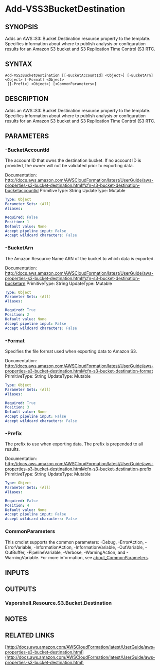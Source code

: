 # Add-VSS3BucketDestination

## SYNOPSIS
Adds an AWS::S3::Bucket.Destination resource property to the template.
Specifies information about where to publish analysis or configuration results for an Amazon S3 bucket and S3 Replication Time Control (S3 RTC.

## SYNTAX

```
Add-VSS3BucketDestination [[-BucketAccountId] <Object>] [-BucketArn] <Object> [-Format] <Object>
 [[-Prefix] <Object>] [<CommonParameters>]
```

## DESCRIPTION
Adds an AWS::S3::Bucket.Destination resource property to the template.
Specifies information about where to publish analysis or configuration results for an Amazon S3 bucket and S3 Replication Time Control (S3 RTC.

## PARAMETERS

### -BucketAccountId
The account ID that owns the destination bucket.
If no account ID is provided, the owner will not be validated prior to exporting data.

Documentation: http://docs.aws.amazon.com/AWSCloudFormation/latest/UserGuide/aws-properties-s3-bucket-destination.html#cfn-s3-bucket-destination-bucketaccountid
PrimitiveType: String
UpdateType: Mutable

```yaml
Type: Object
Parameter Sets: (All)
Aliases:

Required: False
Position: 1
Default value: None
Accept pipeline input: False
Accept wildcard characters: False
```

### -BucketArn
The Amazon Resource Name ARN of the bucket to which data is exported.

Documentation: http://docs.aws.amazon.com/AWSCloudFormation/latest/UserGuide/aws-properties-s3-bucket-destination.html#cfn-s3-bucket-destination-bucketarn
PrimitiveType: String
UpdateType: Mutable

```yaml
Type: Object
Parameter Sets: (All)
Aliases:

Required: True
Position: 2
Default value: None
Accept pipeline input: False
Accept wildcard characters: False
```

### -Format
Specifies the file format used when exporting data to Amazon S3.

Documentation: http://docs.aws.amazon.com/AWSCloudFormation/latest/UserGuide/aws-properties-s3-bucket-destination.html#cfn-s3-bucket-destination-format
PrimitiveType: String
UpdateType: Mutable

```yaml
Type: Object
Parameter Sets: (All)
Aliases:

Required: True
Position: 3
Default value: None
Accept pipeline input: False
Accept wildcard characters: False
```

### -Prefix
The prefix to use when exporting data.
The prefix is prepended to all results.

Documentation: http://docs.aws.amazon.com/AWSCloudFormation/latest/UserGuide/aws-properties-s3-bucket-destination.html#cfn-s3-bucket-destination-prefix
PrimitiveType: String
UpdateType: Mutable

```yaml
Type: Object
Parameter Sets: (All)
Aliases:

Required: False
Position: 4
Default value: None
Accept pipeline input: False
Accept wildcard characters: False
```

### CommonParameters
This cmdlet supports the common parameters: -Debug, -ErrorAction, -ErrorVariable, -InformationAction, -InformationVariable, -OutVariable, -OutBuffer, -PipelineVariable, -Verbose, -WarningAction, and -WarningVariable. For more information, see [about_CommonParameters](http://go.microsoft.com/fwlink/?LinkID=113216).

## INPUTS

## OUTPUTS

### Vaporshell.Resource.S3.Bucket.Destination
## NOTES

## RELATED LINKS

[http://docs.aws.amazon.com/AWSCloudFormation/latest/UserGuide/aws-properties-s3-bucket-destination.html](http://docs.aws.amazon.com/AWSCloudFormation/latest/UserGuide/aws-properties-s3-bucket-destination.html)


